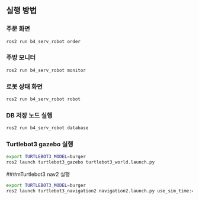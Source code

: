 ## 실행 방법

### 주문 화면
~~~bash
ros2 run b4_serv_robot order
~~~

### 주방 모니터
~~~bash
ros2 run b4_serv_robot monitor
~~~

### 로봇 상태 화면
~~~bash
ros2 run b4_serv_robot robot
~~~

### DB 저장 노드 실행
~~~bash
ros2 run b4_serv_robot database
~~~

### Turtlebot3 gazebo 실행
~~~bash
export TURTLEBOT3_MODEL=burger
ros2 launch turtlebot3_gazebo turtlebot3_world.launch.py
~~~

###mTurtlebot3 nav2 실행
~~~bash
export TURTLEBOT3_MODEL=burger
ros2 launch turtlebot3_navigation2 navigation2.launch.py use_sim_time:=True map:=$HOME/map.yaml
~~~

